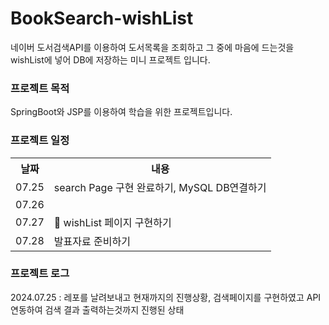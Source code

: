 # BookSearch-wishList
네이버 도서검색API를 이용하여 도서목록을 조회하고 그 중에 마음에 드는것을 wishList에 넣어 DB에 저장하는 미니 프로젝트 입니다.

<h3>프로젝트 목적</h3>  SpringBoot와 JSP를 이용하여 학습을 위한 프로젝트입니다.

<h3>프로젝트 일정</h3>
<table>
  <tr><th>날짜</th> <th>내용</th></tr>
  <tr><td>07.25</td><td>search Page 구현 완료하기, MySQL DB연결하기</td></tr>
  <tr><td>07.26</td><td></td></tr>
  <tr><td>07.27</td><td> wishList 페이지 구현하기</td></tr>
  <tr><td>07.28</td><td>발표자료 준비하기</td></tr>
</table>

<h3>프로젝트 로그</h3>
<p>2024.07.25 : 레포를 날려보내고 현재까지의 진행상황, 검색페이지를 구현하였고 API연동하여 검색 결과 출력하는것까지 진행된 상태</p>
